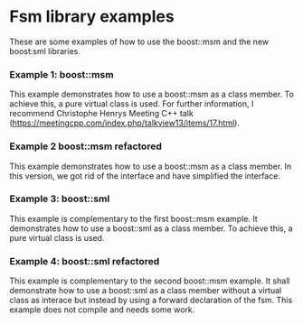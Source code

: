 # Fsm library examples

These are some examples of how to use the boost::msm and the new boost:sml 
libraries. 

### Example 1: boost::msm 

This example demonstrates how to use a boost::msm as a class member. To achieve 
this, a pure virtual class is used. For further information, I recommend 
Christophe Henrys Meeting C++ talk (https://meetingcpp.com/index.php/talkview13/items/17.html). 

### Example 2 boost::msm refactored 

This example demonstrates how to use a boost::msm as a class member. In this 
version, we got rid of the interface and have simplified the interface. 

### Example 3: boost::sml 

This example is complementary to the first boost::msm example. It demonstrates 
how to use a boost::sml as a class member. To achieve this, a pure virtual 
class is used. 

### Example 4: boost::sml refactored

This example is complementary to the second boost::msm example. It shall 
demonstrate how to use a boost::sml as a class member without a virtual class
as interace but instead by using a forward declaration of the fsm. This example 
does not compile and needs some work. 
